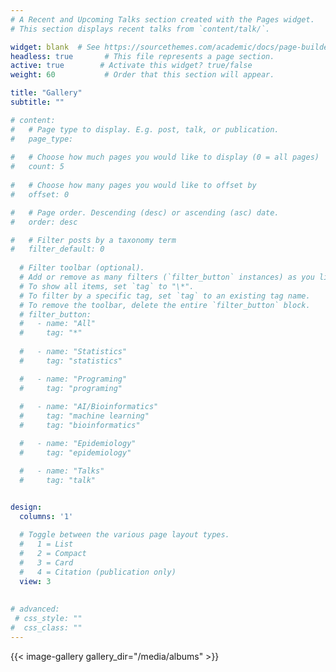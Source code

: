 ```yaml
---
# A Recent and Upcoming Talks section created with the Pages widget.
# This section displays recent talks from `content/talk/`.

widget: blank  # See https://sourcethemes.com/academic/docs/page-builder/
headless: true       # This file represents a page section.
active: true        # Activate this widget? true/false
weight: 60           # Order that this section will appear.

title: "Gallery"
subtitle: ""

# content:
#   # Page type to display. E.g. post, talk, or publication.
#   page_type: 
  
#   # Choose how much pages you would like to display (0 = all pages)
#   count: 5
  
#   # Choose how many pages you would like to offset by
#   offset: 0

#   # Page order. Descending (desc) or ascending (asc) date.
#   order: desc

#   # Filter posts by a taxonomy term
#   filter_default: 0
  
  # Filter toolbar (optional).
  # Add or remove as many filters (`filter_button` instances) as you like.
  # To show all items, set `tag` to "\*".
  # To filter by a specific tag, set `tag` to an existing tag name.
  # To remove the toolbar, delete the entire `filter_button` block.
  # filter_button:
  #   - name: "All"
  #     tag: "*"
    
  #   - name: "Statistics"
  #     tag: "statistics"

  #   - name: "Programing"
  #     tag: "programing"
  
  #   - name: "AI/Bioinformatics"
  #     tag: "machine learning"
  #     tag: "bioinformatics"

  #   - name: "Epidemiology"
  #     tag: "epidemiology"

  #   - name: "Talks"
  #     tag: "talk"

    
design:
  columns: '1'

  # Toggle between the various page layout types.
  #   1 = List
  #   2 = Compact
  #   3 = Card
  #   4 = Citation (publication only)
  view: 3
  
  
# advanced:
 # css_style: ""
#  css_class: ""
---
```


{{< image-gallery gallery_dir="/media/albums" >}}

